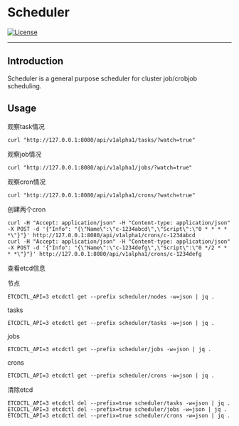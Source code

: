 # Scheduler
[![License](http://img.shields.io/badge/license-apache%20v2-blue.svg)](https://github.com/KubeSphere/KubeSphere/blob/master/LICENSE)

----

## Introduction

Scheduler is a general purpose scheduler for cluster job/crobjob scheduling.

## Usage

观察task情况
```
curl "http://127.0.0.1:8080/api/v1alpha1/tasks/?watch=true"
```

观察job情况
```
curl "http://127.0.0.1:8080/api/v1alpha1/jobs/?watch=true"
```

观察cron情况
```
curl "http://127.0.0.1:8080/api/v1alpha1/crons/?watch=true"
```

创建两个cron
```
curl -H "Accept: application/json" -H "Content-type: application/json" -X POST -d '{"Info": "{\"Name\":\"c-1234abcd\",\"Script\":\"0 * * * * *\"}"}' http://127.0.0.1:8080/api/v1alpha1/crons/c-1234abcd
curl -H "Accept: application/json" -H "Content-type: application/json" -X POST -d '{"Info": "{\"Name\":\"c-1234defg\",\"Script\":\"0 */2 * * * *\"}"}' http://127.0.0.1:8080/api/v1alpha1/crons/c-1234defg
```

查看etcd信息

节点
```
ETCDCTL_API=3 etcdctl get --prefix scheduler/nodes -w=json | jq .
```

tasks
```
ETCDCTL_API=3 etcdctl get --prefix scheduler/tasks -w=json | jq .
```

jobs
```
ETCDCTL_API=3 etcdctl get --prefix scheduler/jobs -w=json | jq .
```

crons
```
ETCDCTL_API=3 etcdctl get --prefix scheduler/crons -w=json | jq .
```

清除etcd
```
ETCDCTL_API=3 etcdctl del --prefix=true scheduler/tasks -w=json | jq .
ETCDCTL_API=3 etcdctl del --prefix=true scheduler/jobs -w=json | jq .
ETCDCTL_API=3 etcdctl del --prefix=true scheduler/crons -w=json | jq .
```

